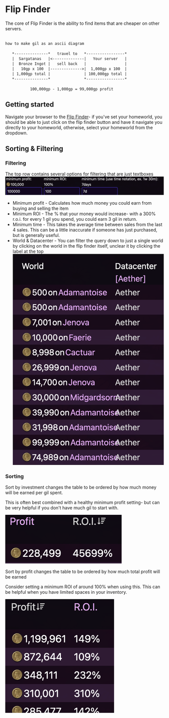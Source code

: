 # Flip Finder

The core of Flip Finder is the ability to find items that are cheaper on other servers.

```bob

how to make gil as an ascii diagram

   *---------------*   travel to   *-----------------*
   |  Sargatanas   |<--------------|   Your server   |
   |  Bronze Ingot |   sell back   |                 |
   |   10gp x 100  |-------------->|  1,000gp x 100  |
   | 1,000gp total |               | 100,000gp total |
   *---------------*               *-----------------*
           
           100,000gp - 1,000gp = 99,000gp profit
```

## Getting started

Navigate your browser to the [Flip Finder](https://ultros.app/flip-finder)- if you've set your homeworld, you should be able to just click on the flip finder button and have it navigate you directly to your homeworld, otherwise, select your homeworld from the dropdown.

## Sorting & Filtering

### Filtering
The top row contains several options for filtering that are just textboxes
![available filtering options](./filters.png)

- Minimum profit - Calculates how much money you could earn from buying and selling the item
- Minimum ROI - The % that your money would increase- with a 300% r.o.i. for every 1 gil you spend, you could earn 3 gil in return.
- Minimum time - This takes the average time between sales from the last 4 sales. This can be a little inaccurate if someone has just purchased, but is generally useful.
- World & Datacenter - You can filter the query down to just a single world by clicking on the world in the flip finder itself, unclear it by clicking the label at the top
![datacenter filter](./datacenter_filter.png)
### Sorting

Sort by investment changes the table to be ordered by how much money will be earned per gil spent.

This is often best combined with a healthy minimum profit setting- but can be very helpful if you don't have much gil to start with.

![sort by on investment](./sort_by_roi.png)

Sort by profit changes the table to be ordered by how much total profit will be earned

Consider setting a minimum ROI of around 100% when using this. This can be helpful when you have limited spaces in your inventory.

![sort by profit](./sort_by_profit.png)
